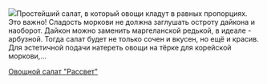 <!--2025-08-19 08:34:12-->
<div class="yb">
  <div class="rss povarenok"><a href="https://www.povarenok.ru/recipes/show/183005/"><img src="https://www.povarenok.ru/data/cache/2025aug/19/18/3187375_15619-640x480.jpg"></a>Простейший салат, в который овощи кладут в равных пропорциях. Это важно! Сладость моркови не должна заглушать остроту дайкона и наоборот. Дайкон можно заменить маргеланской редькой, в идеале - арбузной. Тогда салат будет не только сочен и вкусен, но ещё и красив. Для эстетичной подачи натереть овощи на тёрке для корейской моркови,... <p class="titl"><a href="https://www.povarenok.ru/recipes/show/183005/">Овощной салат "Рассвет"</a></p></div>
</div>
